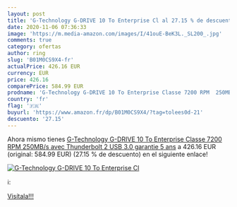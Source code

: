 ```yaml
---
layout: post
title: 'G-Technology G-DRIVE 10 To Enterprise Cl al 27.15 % de descuento'
date: 2020-11-06 07:36:33
image: 'https://m.media-amazon.com/images/I/41ouE-BeK3L._SL200_.jpg'
comments: true
category: ofertas
author: ring
slug: 'B01M0CS9X4-fr'
actualPrice: 426.16 EUR
currency: EUR
price: 426.16
comparePrice: 584.99 EUR
prodname: 'G-Technology G-DRIVE 10 To Enterprise Classe 7200 RPM  250MB/s  avec Thunderbolt 2  USB 3.0  garantie 5 ans'
country: 'fr'
flag: '🇫🇷'
buyurl: 'https://www.amazon.fr/dp/B01M0CS9X4/?tag=tolees0d-21'
descuento: '27.15'
---
```


Ahora mismo tienes [G-Technology G-DRIVE 10 To Enterprise Classe 7200 RPM  250MB/s  avec Thunderbolt 2  USB 3.0  garantie 5 ans](https://www.amazon.fr/dp/B01M0CS9X4/?tag=tolees0d-21) a 426.16 EUR (original: 584.99 EUR) (27.15 %  de descuento) en el siguiente enlace!

[![G-Technology G-DRIVE 10 To Enterprise Cl](https://m.media-amazon.com/images/I/41ouE-BeK3L._SL200_.jpg)](https://www.amazon.fr/dp/B01M0CS9X4/?tag=tolees0d-21)

ℹ️:


[Visítala!!!](https://www.amazon.fr/dp/B01M0CS9X4/?tag=tolees0d-21)

